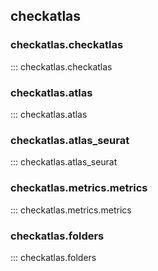 ## checkatlas

### checkatlas.checkatlas

::: checkatlas.checkatlas


### checkatlas.atlas

::: checkatlas.atlas


### checkatlas.atlas_seurat

::: checkatlas.atlas_seurat


### checkatlas.metrics.metrics

::: checkatlas.metrics.metrics


### checkatlas.folders

::: checkatlas.folders
